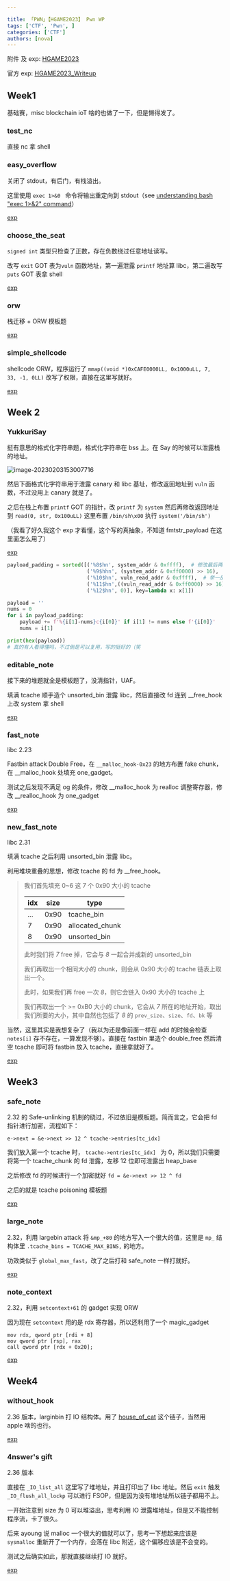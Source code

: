 ```yaml
---

title: 「PWN」【HGAME2023】 Pwn WP
tags: ['CTF', 'Pwn', ]
categories: ['CTF']
authors: [nova]
---
```


附件 及 exp: [HGAME2023](https://github.com/Nova-Noir/NovaNo1r-pwn-challenges/tree/main/HGame2023)

官方 exp: [HGAME2023_Writeup](https://github.com/vidar-team/HGAME2023_Writeup)

<!--truncate-->

## Week1

基础赛，misc blockchain ioT 啥的也做了一下，但是懒得发了。

### test_nc

直接 nc 拿 shell

### easy_overflow

关闭了 stdout，有后门，有栈溢出。

这里使用 `exec 1>&0 ` 命令将输出重定向到 stdout（see [understanding bash "exec 1>&2" command](https://stackoverflow.com/questions/8888251/understanding-bash-exec-12-command)）

[exp](https://github.com/Nova-Noir/NovaNo1r-pwn-challenges/blob/main/HGame2023/week1/pwn/easy_overflow/exp.py)

### choose_the_seat

`signed int` 类型只检查了正数，存在负数绕过任意地址读写。

改写 `exit` GOT 表为`vuln` 函数地址，第一遍泄露 `printf` 地址算 libc，第二遍改写 `puts` GOT 表拿 shell

[exp](https://github.com/Nova-Noir/NovaNo1r-pwn-challenges/blob/main/HGame2023/week1/pwn/choose_the_seat/exp.py)

### orw

栈迁移 + ORW 模板题

[exp](https://github.com/Nova-Noir/NovaNo1r-pwn-challenges/blob/main/HGame2023/week1/pwn/orw/exp.py)

### simple_shellcode

shellcode ORW，程序运行了 `mmap((void *)0xCAFE0000LL, 0x1000uLL, 7, 33, -1, 0LL)` 改写了权限，直接在这里写就好。

[exp](https://github.com/Nova-Noir/NovaNo1r-pwn-challenges/blob/main/HGame2023/week1/pwn/simple_shellcode/exp.py)



## Week 2

### YukkuriSay

挺有意思的格式化字符串题，格式化字符串在 bss 上。在 Say 的时候可以泄露栈的地址。

![image-20230203153007716](https://cdn.novanoir.moe/img/image-20230203153007716.png)

然后下面格式化字符串用于泄露 canary 和 libc 基址，修改返回地址到 `vuln` 函数，不过没用上 canary 就是了。

之后在栈上布置 `printf` GOT 的指针，改 `printf` 为 `system` 然后再修改返回地址到 `read(0, str, 0x100uLL)` 这里布置 `/bin/sh\x00` 执行 `system('/bin/sh')`

（我看了好久我这个 exp 才看懂，这个写的真抽象，不知道 fmtstr_payload 在这里面怎么用了）

[exp](https://github.com/Nova-Noir/NovaNo1r-pwn-challenges/blob/main/HGame2023/week2/pwn/YukkuriSay/exp.py)

```python
payload_padding = sorted([('%8$hn', system_addr & 0xffff),	# 修改最后两位 <-> p64(printf_got)
                          ('%9$hhn', (system_addr & 0xff0000) >> 16),	# 修改倒数第三位 <-> p64(printrf_got+2)
                          ('%10$hn', vuln_read_addr & 0xffff),	# 举一反三...
                          ('%11$hn',((vuln_read_addr & 0xff0000) >> 16)),
                          ('%12$hn', 0)], key=lambda x: x[1])

payload = ''
nums = 0
for i in payload_padding:
    payload += f'%{i[1]-nums}c{i[0]}' if i[1] != nums else f'{i[0]}'
    nums = i[1]

print(hex(payload))
# 真的有人看得懂吗，不过倒是可以复用，写的挺好的（笑
```

### editable_note

接下来的堆题就全是模板题了，没清指针，UAF。

填满 tcache 顺手造个 unsorted_bin 泄露 libc，然后直接改 fd 连到 __free_hook 上改 system 拿 shell

[exp](https://github.com/Nova-Noir/NovaNo1r-pwn-challenges/blob/main/HGame2023/week2/pwn/editable_note/exp.py)

### fast_note

libc 2.23

Fastbin attack Double Free，在 `__malloc_hook-0x23` 的地方布置 fake chunk，在 __malloc_hook 处填充 one_gadget。

测试之后发现不满足 og 的条件，修改 __malloc_hook 为 realloc 调整寄存器，修改 \_\_realloc_hook 为 one_gadget

[exp](https://github.com/Nova-Noir/NovaNo1r-pwn-challenges/blob/main/HGame2023/week2/pwn/fast_note/exp.py)

### new_fast_note

libc 2.31

填满 tcache 之后利用 unsorted_bin 泄露 libc。

利用堆块重叠的思想，修改 tcache 的 fd 为 __free_hook。

> 我们首先填充 0~6 这 7 个 0x90 大小的 tcache
>
> | idx  | size | type            |
> | ---- | ---- | --------------- |
> | ...  | 0x90 | tcache_bin      |
> | 7    | 0x90 | allocated_chunk |
> | 8    | 0x90 | unsorted_bin    |
>
> 此时我们将 *7* free 掉，它会与 *8* 一起合并成新的 unsorted_bin
>
> 我们再取出一个相同大小的 chunk，则会从 0x90 大小的 tcache 链表上取出一个。
>
> 此时，如果我们再 free 一次 *8*，则它会链入 0x90 大小的 tcache 上
>
> 我们再取出一个 >= 0xB0 大小的 chunk，它会从 *7* 所在的地址开始，取出我们所要的大小，其中自然也包括了 *8* 的 `prev_size`、`size`、`fd`、`bk` 等



当然，这里其实是我想复杂了（我以为还是像前面一样在 add 的时候会检查 `notes[i]` 存不存在，一算发现不够）。直接在 fastbin 里造个 double_free 然后清空 tcache 即可将 fastbin 放入 tcache，直接拿就好了。

[exp](https://github.com/Nova-Noir/NovaNo1r-pwn-challenges/blob/main/HGame2023/week2/pwn/new_fast_note/exp.py)



## Week3

### safe_note

2.32 的 Safe-unlinking 机制的绕过，不过依旧是模板题。简而言之，它会把 fd 指针进行加密，流程如下：

`e->next = &e->next >> 12 ^ tcache->entries[tc_idx]`

我们放入第一个 tcache 时， `tcache->entries[tc_idx] ` 为 0，所以我们只需要将第一个 tcache_chunk 的 fd 泄露，左移 12 位即可泄露出 heap_base

之后修改 fd 的时候进行一个加密就好 `fd = &e->next >> 12 ^ fd`

之后的就是 tcache poisoning 模板题

[exp](https://github.com/Nova-Noir/NovaNo1r-pwn-challenges/blob/main/HGame2023/week3/pwn/safe_note/exp.py)

### large_note

2.32，利用 largebin attack 将 `&mp_+80` 的地方写入一个很大的值，这里是 `mp_` 结构体里 `.tcache_bins = TCACHE_MAX_BINS,` 的地方。

功效类似于 `global_max_fast`，改了之后打和 safe_note 一样打就好。

[exp](https://github.com/Nova-Noir/NovaNo1r-pwn-challenges/blob/main/HGame2023/week3/pwn/large_note/exp.py)

### note_context

2.32，利用 `setcontext+61` 的 gadget 实现 ORW

因为现在 `setcontext` 用的是 rdx 寄存器，所以还利用了一个 magic_gadget

``` assembly
mov rdx, qword ptr [rdi + 8]
mov qword ptr [rsp], rax
call qword ptr [rdx + 0x20];
```

[exp](https://github.com/Nova-Noir/NovaNo1r-pwn-challenges/blob/main/HGame2023/week3/pwn/note_context/exp.py)



## Week4

### without_hook

2.36 版本，larginbin 打 IO 结构体。用了 [house_of_cat](https://bbs.kanxue.com/thread-273895.htm) 这个链子，当然用 apple 啥的也行。

[exp](https://github.com/Nova-Noir/NovaNo1r-pwn-challenges/blob/main/HGame2023/week4/pwn/without_hook/exp.py)

### 4nswer's gift

2.36 版本

直接在 `_IO_list_all` 这里写了堆地址，并且打印出了 libc 地址。然后 `exit` 触发 `_IO_flush_all_lockp` 可以进行 FSOP，但是因为没有堆地址所以链子都用不上。

一开始注意到 size 为 0 可以堆溢出，思考利用 IO 泄露堆地址，但是又不能控制程序流，卡了很久。

后来 ayoung 说 malloc 一个很大的值就可以了，思考一下想起来应该是 `sysmalloc` 重新开了一个内存，会落在 libc 附近，这个偏移应该是不会变的。

测试之后确实如此，那就直接继续打 IO 就好。

[exp](https://github.com/Nova-Noir/NovaNo1r-pwn-challenges/blob/main/HGame2023/week4/pwn/4nswer's%20gift/exp.py)
